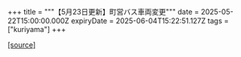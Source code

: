 +++
title = """【5月23日更新】町営バス車両変更"""
date = 2025-05-22T15:00:00.000Z
expiryDate = 2025-06-04T15:22:51.127Z
tags = ["kuriyama"]
+++


[[source]](https://www.town.kuriyama.hokkaido.jp/soshiki/47/31919.html)
